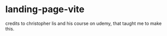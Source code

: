 # landing-page-vite

credits to christopher lis and his course on udemy, that taught me to make this.
